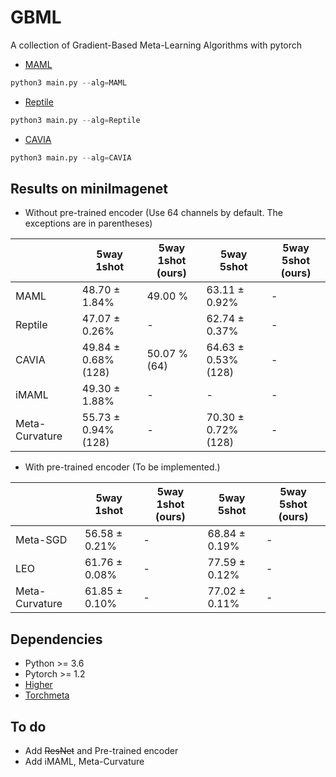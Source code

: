 # GBML
A collection of Gradient-Based Meta-Learning Algorithms with pytorch

* [MAML](http://proceedings.mlr.press/v70/finn17a)

```python
python3 main.py --alg=MAML
```

* [Reptile](https://openai.com/blog/reptile/)

```python
python3 main.py --alg=Reptile
```

* [CAVIA](http://proceedings.mlr.press/v97/zintgraf19a)

```python
python3 main.py --alg=CAVIA
```



## Results on miniImagenet

* Without pre-trained encoder (Use 64 channels by default. The exceptions are in parentheses)

|                | 5way 1shot          | 5way 1shot (ours) | 5way 5shot          | 5way 5shot (ours) |
| -------------- | ------------------- | ----------------- | ------------------- | ----------------- |
| MAML           | 48.70 ± 1.84%       | 49.00 %           | 63.11 ± 0.92%       | -                 |
| Reptile        | 47.07 ± 0.26%       | -                 | 62.74 ± 0.37%       | -                 |
| CAVIA          | 49.84 ± 0.68% (128) | 50.07 % (64)      | 64.63 ± 0.53% (128) | -                 |
| iMAML          | 49.30 ± 1.88%       | -                 | -                   | -                 |
| Meta-Curvature | 55.73 ± 0.94% (128) | -                 | 70.30 ± 0.72% (128) | -                 |

* With pre-trained encoder (To be implemented.)

|                | 5way 1shot    | 5way 1shot (ours) | 5way 5shot    | 5way 5shot (ours) |
| -------------- | ------------- | ----------------- | ------------- | ----------------- |
| Meta-SGD       | 56.58 ± 0.21% | -                 | 68.84 ± 0.19% | -                 |
| LEO            | 61.76 ± 0.08% | -                 | 77.59 ± 0.12% | -                 |
| Meta-Curvature | 61.85 ± 0.10% | -                 | 77.02 ± 0.11% | -                 |

## Dependencies

* Python >= 3.6
* Pytorch >= 1.2
* [Higher](https://github.com/facebookresearch/higher) 
* [Torchmeta](https://github.com/tristandeleu/pytorch-meta) 



## To do

* Add ~~ResNet~~ and Pre-trained encoder
* Add iMAML, Meta-Curvature

